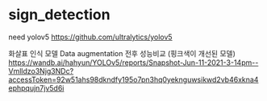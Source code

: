 # sign_detection

need yolov5
https://github.com/ultralytics/yolov5

화살표 인식 모델 Data augmentation 전후 성능비교 (핑크색이 개선된 모델)
https://wandb.ai/hahyun/YOLOv5/reports/Snapshot-Jun-11-2021-3-14pm--Vmlldzo3Njg3NDc?accessToken=92w51ahs98dkndfy195o7pn3hq0yeknguwsikwd2vb46xkna4ephpqujn7jv5d6i
